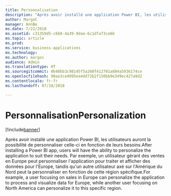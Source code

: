 ```yaml
---
title: Personnalisation
description: "Après avoir installé une application Power BI, les utilisateurs auront la possibilité de personnaliser celle-ci en fonction de leurs besoins."
author: MargoC
manager: AnnBe
ms.date: 7/22/2018
ms.assetid: c31359d5-c6b0-4a39-9dae-6c1dfaf3ce6b
ms.topic: article
ms.prod: 
ms.service: business-applications
ms.technology: 
ms.author: margoc
audience: Admin
ms.translationtype: HT
ms.sourcegitcommit: 0b40bb3c98145f5a260f412701a884a5936174ce
ms.openlocfilehash: 90ae3ce4095ea4dd72b2f150bb9e349ec427a9d2
ms.contentlocale: fr-fr
ms.lasthandoff: 07/18/2018

---
```

# <a name="personalization"></a><span data-ttu-id="cd1a2-103">Personnalisation</span><span class="sxs-lookup"><span data-stu-id="cd1a2-103">Personalization</span></span>

[!include[banner](../../../includes/banner.md)]

<span data-ttu-id="cd1a2-104">Après avoir installé une application Power BI, les utilisateurs auront la possibilité de personnaliser celle-ci en fonction de leurs besoins.</span><span class="sxs-lookup"><span data-stu-id="cd1a2-104">After installing a Power BI app, users will have the ability to personalize the application to suit their needs.</span></span> <span data-ttu-id="cd1a2-105">Par exemple, un utilisateur gérant des ventes en Europe peut personnaliser l'application pour traiter et afficher des données pour l'Europe, tandis qu'un autre utilisateur axé sur l'Amérique du Nord peut la personnaliser en fonction de cette région spécifique.</span><span class="sxs-lookup"><span data-stu-id="cd1a2-105">For example, a user focusing on sales in Europe can personalize the application to process and visualize data for Europe, while another user focusing on North America can personalize it to this specific region.</span></span>

